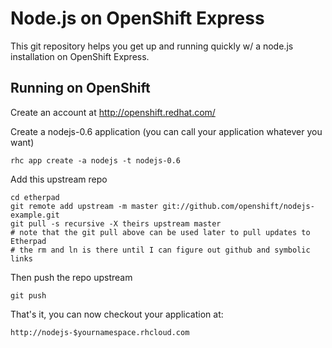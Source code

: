 Node.js on OpenShift Express
==============================

This git repository helps you get up and running quickly w/ a node.js installation
on OpenShift Express. 
 
Running on OpenShift
----------------------------

Create an account at http://openshift.redhat.com/

Create a nodejs-0.6 application (you can call your application whatever you want)

    rhc app create -a nodejs -t nodejs-0.6

Add this upstream repo

    cd etherpad
    git remote add upstream -m master git://github.com/openshift/nodejs-example.git
    git pull -s recursive -X theirs upstream master
    # note that the git pull above can be used later to pull updates to Etherpad
    # the rm and ln is there until I can figure out github and symbolic links 
Then push the repo upstream

    git push

That's it, you can now checkout your application at:

    http://nodejs-$yournamespace.rhcloud.com

